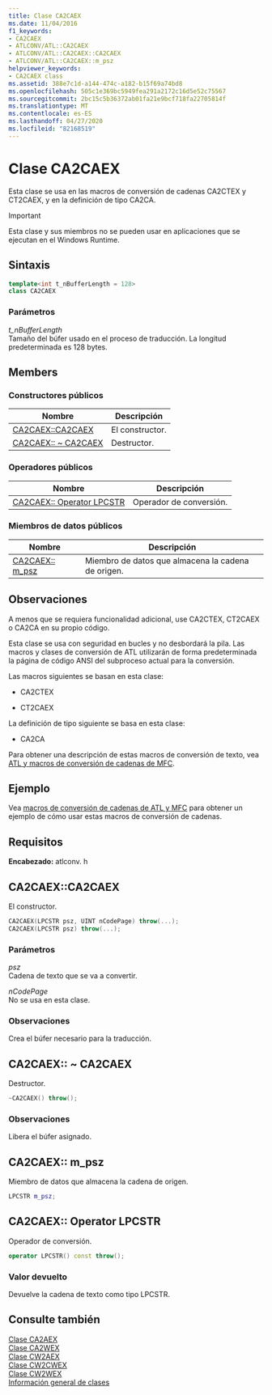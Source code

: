 ```yaml
---
title: Clase CA2CAEX
ms.date: 11/04/2016
f1_keywords:
- CA2CAEX
- ATLCONV/ATL::CA2CAEX
- ATLCONV/ATL::CA2CAEX::CA2CAEX
- ATLCONV/ATL::CA2CAEX::m_psz
helpviewer_keywords:
- CA2CAEX class
ms.assetid: 388e7c1d-a144-474c-a182-b15f69a74bd8
ms.openlocfilehash: 505c1e369bc5949fea291a2172c16d5e52c75567
ms.sourcegitcommit: 2bc15c5b36372ab01fa21e9bcf718fa22705814f
ms.translationtype: MT
ms.contentlocale: es-ES
ms.lasthandoff: 04/27/2020
ms.locfileid: "82168519"
---
```

# <a name="ca2caex-class"></a>Clase CA2CAEX

Esta clase se usa en las macros de conversión de cadenas CA2CTEX y CT2CAEX, y en la definición de tipo CA2CA.

> [!IMPORTANT]
> Esta clase y sus miembros no se pueden usar en aplicaciones que se ejecutan en el Windows Runtime.

## <a name="syntax"></a>Sintaxis

```cpp
template<int t_nBufferLength = 128>
class CA2CAEX
```

### <a name="parameters"></a>Parámetros

*t_nBufferLength*<br/>
Tamaño del búfer usado en el proceso de traducción. La longitud predeterminada es 128 bytes.

## <a name="members"></a>Members

### <a name="public-constructors"></a>Constructores públicos

|Nombre|Descripción|
|----------|-----------------|
|[CA2CAEX::CA2CAEX](#ca2caex)|El constructor.|
|[CA2CAEX:: ~ CA2CAEX](#dtor)|Destructor.|

### <a name="public-operators"></a>Operadores públicos

|Nombre|Descripción|
|----------|-----------------|
|[CA2CAEX:: Operator LPCSTR](#operator_lpcstr)|Operador de conversión.|

### <a name="public-data-members"></a>Miembros de datos públicos

|Nombre|Descripción|
|----------|-----------------|
|[CA2CAEX:: m_psz](#m_psz)|Miembro de datos que almacena la cadena de origen.|

## <a name="remarks"></a>Observaciones

A menos que se requiera funcionalidad adicional, use CA2CTEX, CT2CAEX o CA2CA en su propio código.

Esta clase se usa con seguridad en bucles y no desbordará la pila. Las macros y clases de conversión de ATL utilizarán de forma predeterminada la página de código ANSI del subproceso actual para la conversión.

Las macros siguientes se basan en esta clase:

- CA2CTEX

- CT2CAEX

La definición de tipo siguiente se basa en esta clase:

- CA2CA

Para obtener una descripción de estas macros de conversión de texto, vea [ATL y macros de conversión de cadenas de MFC](string-conversion-macros.md).

## <a name="example"></a>Ejemplo

Vea [macros de conversión de cadenas de ATL y MFC](string-conversion-macros.md) para obtener un ejemplo de cómo usar estas macros de conversión de cadenas.

## <a name="requirements"></a>Requisitos

**Encabezado:** atlconv. h

## <a name="ca2caexca2caex"></a><a name="ca2caex"></a>CA2CAEX::CA2CAEX

El constructor.

```cpp
CA2CAEX(LPCSTR psz, UINT nCodePage) throw(...);
CA2CAEX(LPCSTR psz) throw(...);
```

### <a name="parameters"></a>Parámetros

*psz*<br/>
Cadena de texto que se va a convertir.

*nCodePage*<br/>
No se usa en esta clase.

### <a name="remarks"></a>Observaciones

Crea el búfer necesario para la traducción.

## <a name="ca2caexca2caex"></a><a name="dtor"></a>CA2CAEX:: ~ CA2CAEX

Destructor.

```cpp
~CA2CAEX() throw();
```

### <a name="remarks"></a>Observaciones

Libera el búfer asignado.

## <a name="ca2caexm_psz"></a><a name="m_psz"></a>CA2CAEX:: m_psz

Miembro de datos que almacena la cadena de origen.

```cpp
LPCSTR m_psz;
```

## <a name="ca2caexoperator-lpcstr"></a><a name="operator_lpcstr"></a>CA2CAEX:: Operator LPCSTR

Operador de conversión.

```cpp
operator LPCSTR() const throw();
```

### <a name="return-value"></a>Valor devuelto

Devuelve la cadena de texto como tipo LPCSTR.

## <a name="see-also"></a>Consulte también

[Clase CA2AEX](../../atl/reference/ca2aex-class.md)<br/>
[Clase CA2WEX](../../atl/reference/ca2wex-class.md)<br/>
[Clase CW2AEX](../../atl/reference/cw2aex-class.md)<br/>
[Clase CW2CWEX](../../atl/reference/cw2cwex-class.md)<br/>
[Clase CW2WEX](../../atl/reference/cw2wex-class.md)<br/>
[Información general de clases](../../atl/atl-class-overview.md)
